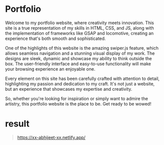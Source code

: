 # Portfolio

Welcome to my portfolio website, where creativity meets innovation. This site is a true representation of my skills in HTML, CSS, and JS, along with the implementation of frameworks like GSAP and locomotive, creating an experience that's both smooth and sophisticated.

One of the highlights of this website is the amazing swiper.js feature, which allows seamless navigation and a stunning visual display of my work. The designs are sleek, dynamic and showcase my ability to think outside the box. The user-friendly interface and easy-to-use functionality will make your browsing experience an enjoyable one.

Every element on this site has been carefully crafted with attention to detail, highlighting my passion and dedication to my craft. It's not just a website, but an experience that showcases my expertise and creativity.

So, whether you're looking for inspiration or simply want to admire the artistry, this portfolio website is the place to be. Get ready to be wowed!

# result
>https://xx-abhijeet-xx.netlify.app/


